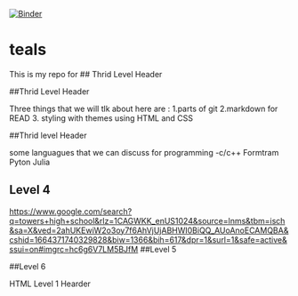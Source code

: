 [![Binder](https://mybinder.org/badge_logo.svg)](https://mybinder.org/v2/gh/9062792/teals/blob/main/hello.py/HEAD)
# teals

 This is my repo for ## Thrid Level Header

##Thrid Level Header

Three things that we will tlk about here are :
1.parts of git
2.markdown for READ
3. styling with themes using HTML and CSS

##Thrid level Header

some languagues that we can discuss for programming
-c/c++
Formtram
Pyton 
Julia

## Level 4
https://www.google.com/search?q=towers+high+school&rlz=1CAGWKK_enUS1024&source=lnms&tbm=isch&sa=X&ved=2ahUKEwiW2o3oy7f6AhVjUjABHWI0BiQQ_AUoAnoECAMQBA&cshid=1664371740329828&biw=1366&bih=617&dpr=1&surl=1&safe=active&ssui=on#imgrc=hc6g6V7LM5BJfM
##Level 5

##Level 6

HTML Level 1 Hearder 
